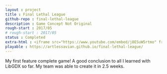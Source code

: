```yaml
---
layout : project
title : Final Lethal League
github-repo : final-lethal-league
description : Game Concept Not Original
rough-start : 2017/05
# rough-start : 2017/05
status : Completed
extra-html : <iframe src="https://www.youtube.com/embed/j8ESuW5rtmo" frameborder="0" allow="autoplay; encrypted-media" allowfullscreen></iframe>
playable : https://artlessavian.github.io/final-lethal-league/
---
```


My first feature complete game! A good conclusion to all I learned with LibGDX so far.
My team was able to create it in 2.5 weeks.